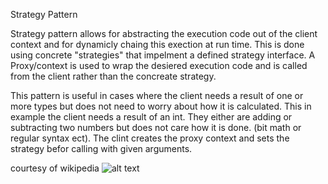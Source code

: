 Strategy Pattern

Strategy pattern allows for abstracting the execution code out of the client context and for dynamicly chaing this exection at run time.
This is done using concrete "strategies" that impelment a defined strategy interface. A Proxy/context is used to wrap the desiered execution code and is called from the client rather than the concreate strategy. 

This pattern is useful in cases where the client needs a result of one or more types but does not need to worry about how it is calculated. This in example the client needs a result of an int. They either are adding or subtracting two numbers but does not care how it is done. (bit math or regular syntax ect). The clint creates the proxy context and sets the strategy befor calling with given arguments. 

courtesy of wikipedia
![alt text](https://upload.wikimedia.org/wikipedia/commons/4/45/W3sDesign_Strategy_Design_Pattern_UML.jpg)